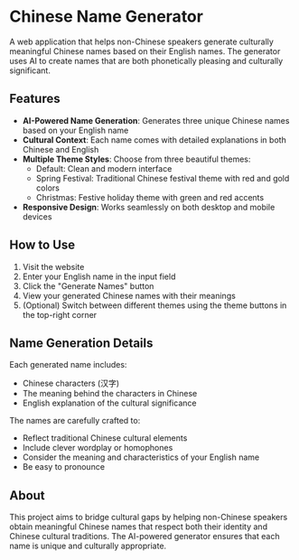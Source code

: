 # Chinese Name Generator

A web application that helps non-Chinese speakers generate culturally meaningful Chinese names based on their English names. The generator uses AI to create names that are both phonetically pleasing and culturally significant.

## Features

- **AI-Powered Name Generation**: Generates three unique Chinese names based on your English name
- **Cultural Context**: Each name comes with detailed explanations in both Chinese and English
- **Multiple Theme Styles**: Choose from three beautiful themes:
  - Default: Clean and modern interface
  - Spring Festival: Traditional Chinese festival theme with red and gold colors
  - Christmas: Festive holiday theme with green and red accents
- **Responsive Design**: Works seamlessly on both desktop and mobile devices


## How to Use

1. Visit the website
2. Enter your English name in the input field
3. Click the "Generate Names" button
4. View your generated Chinese names with their meanings
5. (Optional) Switch between different themes using the theme buttons in the top-right corner

## Name Generation Details

Each generated name includes:
- Chinese characters (汉字)
- The meaning behind the characters in Chinese
- English explanation of the cultural significance

The names are carefully crafted to:
- Reflect traditional Chinese cultural elements
- Include clever wordplay or homophones
- Consider the meaning and characteristics of your English name
- Be easy to pronounce

## About

This project aims to bridge cultural gaps by helping non-Chinese speakers obtain meaningful Chinese names that respect both their identity and Chinese cultural traditions. The AI-powered generator ensures that each name is unique and culturally appropriate.
